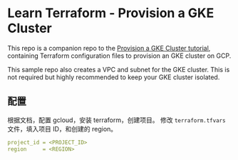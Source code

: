 # Learn Terraform - Provision a GKE Cluster

This repo is a companion repo to the [Provision a GKE Cluster tutorial](https://developer.hashicorp.com/terraform/tutorials/kubernetes/gke), containing Terraform configuration files to provision an GKE cluster on GCP.

This sample repo also creates a VPC and subnet for the GKE cluster. This is not
required but highly recommended to keep your GKE cluster isolated.

## 配置

根据文档，配置 gcloud，安装 terraform，创建项目。
修改 `terraform.tfvars` 文件，填入项目 ID，和创建的 region。

```yaml
project_id = <PROJECT_ID>
region     = <REGION>
```